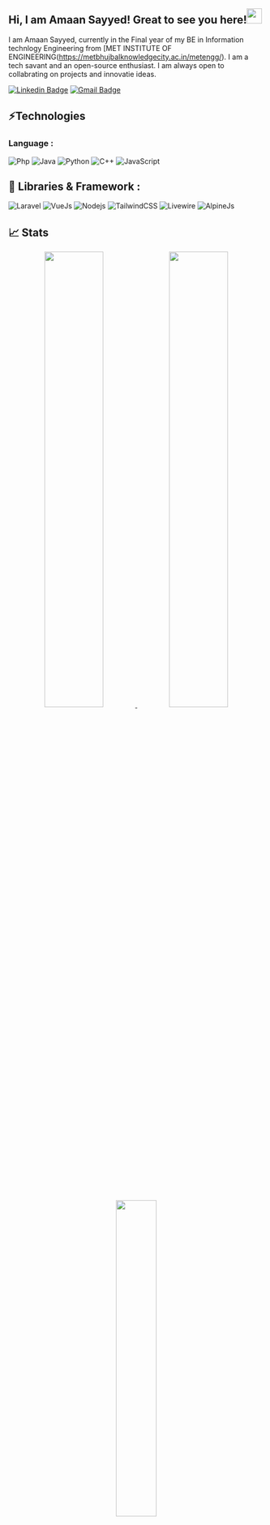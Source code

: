 <!--
*AmaanSayyed/AmaanSayyed* is a ✨ special ✨ repository because its `README.md` (this file) appears on your GitHub profile.

Here are some ideas to get you started:

- 🔭 I’m currently working on MERN Stack
- 🌱 I’m currently learning Hibernate,Springboot
- 👯 I’m looking to collaborate on devops
- 🤔 I’m looking for help with Php
- 💬 Ask me about Web developement
- 📫 How to reach me: ...
- 😄 Pronouns: ...
- ⚡ Fun fact: ...
-->
## Hi, I am Amaan Sayyed! Great to see you here!<img src="https://raw.githubusercontent.com/aemmadi/aemmadi/master/wave.gif" width="30px">
I am Amaan Sayyed, currently in the Final year of my BE in Information technlogy Engineering from [MET INSTITUTE OF ENGINEERING(https://metbhujbalknowledgecity.ac.in/metengg/). I am a tech savant
and an open-source enthusiast. I am always open to collabrating on projects and innovatie ideas.

[![Linkedin Badge](https://img.shields.io/badge/-AmaanSayyed-blue?style=flat-square&logo=Linkedin&logoColor=white)](https://www.linkedin.com/in/AmaanSayyed/)
[![Gmail Badge](https://img.shields.io/badge/-sayamaan55@gmail.com-c14438?style=flat-square&logo=Gmail&logoColor=white)](mailto:sayamaan55@gmail.com)

## ⚡Technologies

### Language :
![Php](https://img.shields.io/badge/-php-green?style=flat-square&logo=php)
![Java](https://img.shields.io/badge/-java-E34A86?style=flat-square&logo=java)
![Python](https://img.shields.io/badge/-Python-black?style=flat-square&logo=Python)
![C++](https://img.shields.io/badge/-C++-00599C?style=flat-square&logo=c)
![JavaScript](https://img.shields.io/badge/-JavaScript-black?style=flat-square&logo=javascript)

## 🔭 Libraries & Framework :

![Laravel](https://img.shields.io/badge/Laravel-563D7C?style=flat-square&logo=laravel)
![VueJs](https://img.shields.io/badge/-Vue_JS-563D7C?style=flat-square&logo=Vue.js)
![Nodejs](https://img.shields.io/badge/-Nodejs-black?style=flat-square&logo=Node.js)
![TailwindCSS](https://img.shields.io/badge/-TailWind-black?style=flat-square&logo=Tailwindcss)
![Livewire](https://img.shields.io/badge/-Livewire-pink?style=flat-square&logo=Livewire)
![AlpineJs](https://img.shields.io/badge/-AlpineJs-green?style=flat-square&logo=AlpineJs)

## 📈 Stats
<p align="center">
 <a href="https://github.com/AmaanSayyed">
  <img width="48%" src="https://github-readme-stats-eight-theta.vercel.app/api?username=AmaanSayyed&show_icons=true&theme=tokyonight&include_all_commits=true&count_private=true" />
  <img width="48%" src="https://github-readme-streak-stats.herokuapp.com/?user=AmaanSayyed&theme=tokyonight" />
  <img width="40%" src="https://github-readme-stats-eight-theta.vercel.app/api/top-langs/?username=AmaanSayyed&layout=compact&langs_count=8&theme=algolia"/>
</a>
</p>

---


[![@amaan's Holopin board](https://holopin.io/api/user/board?user=amaans)](https://holopin.io/@amaans)
